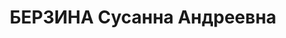 ---
title: БЕРЗИНА Сусанна Андреевна
description: "Род. в 1898, Латвия, латышка. Проживала: г. Бийск. Делопроизводитель\
  \ школы \n  Арестована 20.02.1937. Обв. по ст. 58-8, 11. Приговор: ВК ВС СССР, 29.04.1937\
  \ – 8 лет с последующим поражением в правах на 5 лет. \n  Реабилитирована верховным\
  \ судом СССР 06.03.1962"
---